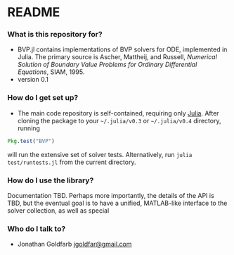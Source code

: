 # README #

### What is this repository for? ###

* BVP.jl contains implementations of BVP solvers for ODE, implemented in Julia. The primary source is Ascher, Mattheij, and Russell, *Numerical Solution of Boundary Value Problems for Ordinary Differential Equations*, SIAM, 1995.
* version 0.1

### How do I get set up? ###

* The main code repository is self-contained, requiring only [Julia](http://julialang.org). After cloning the package to your `~/.julia/v0.3` or `~/.julia/v0.4` directory, running
```julia
Pkg.test("BVP")
```
will run the extensive set of solver tests. Alternatively, run `julia test/runtests.jl` from the current directory.

### How do I use the library? ###

Documentation TBD. Perhaps more importantly, the details of the API is TBD, but the eventual goal is to have a unified, MATLAB-like interface to the solver collection, as well as special

### Who do I talk to? ###

* Jonathan Goldfarb <jgoldfar@gmail.com>
